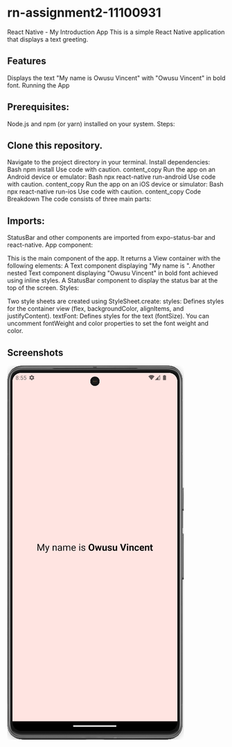 # rn-assignment2-11100931
React Native - My Introduction App
This is a simple React Native application that displays a text greeting.

## Features
Displays the text "My name is Owusu Vincent" with "Owusu Vincent" in bold font.
Running the App
## Prerequisites:
Node.js and npm (or yarn) installed on your system.
Steps:

## Clone this repository.
Navigate to the project directory in your terminal.
Install dependencies:
Bash
npm install
Use code with caution.
content_copy
Run the app on an Android device or emulator:
Bash
npx react-native run-android
Use code with caution.
content_copy
Run the app on an iOS device or simulator:
Bash
npx react-native run-ios
Use code with caution.
content_copy
Code Breakdown
The code consists of three main parts:

## Imports:

StatusBar and other components are imported from expo-status-bar and react-native.
App component:

This is the main component of the app. It returns a View container with the following elements:
A Text component displaying "My name is ".
Another nested Text component displaying "Owusu Vincent" in bold font achieved using inline styles.
A StatusBar component to display the status bar at the top of the screen.
Styles:

Two style sheets are created using StyleSheet.create:
styles: Defines styles for the container view (flex, backgroundColor, alignItems, and justifyContent).
textFont: Defines styles for the text (fontSize). You can uncomment fontWeight and color properties to set the font weight and color.
 
## Screenshots
![My App Screenshot](myApp.png)

